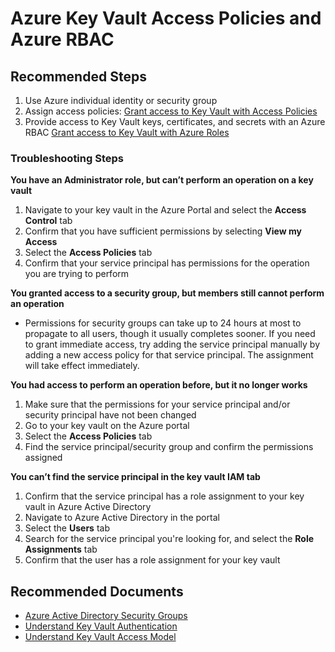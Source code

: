 <properties
  pagetitle="Azure Key Vault Access Policies and Azure RBAC&#xD;"
  description="Azure Key Vault Access Policies"
  service="microsoft.keyvault"
  resource="vaults"
  ms.author="sudbalas,sebansal"
  selfhelptype="Generic"
  supporttopicids="32743815"
  resourcetags="optional"
  productpesids="15657"
  cloudenvironments="blackforest,fairfax,public,mooncake,usnat,ussec"
  articleid="keyvault-accesspolicies"
  ownershipid="AzureKeyVault_KeyVault" />
# Azure Key Vault Access Policies and Azure RBAC

## **Recommended Steps**

1. Use Azure individual identity or security group
2. Assign access policies: [Grant access to Key Vault with Access Policies](https://docs.microsoft.com/azure/key-vault/general/assign-access-policy-portal)
3. Provide access to Key Vault keys, certificates, and secrets with an Azure RBAC [Grant access to Key Vault with Azure Roles](https://docs.microsoft.com/azure/key-vault/general/rbac-guide)

### Troubleshooting Steps

**You have an Administrator role, but can’t perform an operation on a key vault** 
1. Navigate to your key vault in the Azure Portal and select the **Access Control** tab
2. Confirm that you have sufficient permissions by selecting **View my Access**
3. Select the **Access Policies** tab
4. Confirm that your service principal has permissions for the operation you are trying to perform

**You granted access to a security group, but members still cannot perform an operation**
* Permissions for security groups can take up to 24 hours at most to propagate to all users, though it usually completes sooner. If you need to grant immediate access, try adding the service principal manually by adding a new access policy for that service principal. The assignment will take effect immediately.

**You had access to perform an operation before, but it no longer works**
1. Make sure that the permissions for your service principal and/or security principal have not been changed
2. Go to your key vault on the Azure portal
3. Select the **Access Policies** tab
4. Find the service principal/security group and confirm the permissions assigned

**You can’t find the service principal in the key vault IAM tab**
1. Confirm that the service principal has a role assignment to your key vault in Azure Active Directory
2. Navigate to Azure Active Directory in the portal
3. Select the **Users** tab
4. Search for the service principal you're looking for, and select the **Role Assignments** tab
5. Confirm that the user has a role assignment for your key vault

## **Recommended Documents**

* [Azure Active Directory Security Groups](https://docs.microsoft.com/azure/active-directory/fundamentals/active-directory-groups-create-azure-portal)
* [Understand Key Vault Authentication](https://docs.microsoft.com/azure/key-vault/general/authentication)<br>
* [Understand Key Vault Access Model](https://docs.microsoft.com/azure/key-vault/general/secure-your-key-vault)<br>
